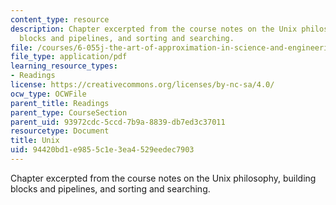 ```yaml
---
content_type: resource
description: Chapter excerpted from the course notes on the Unix philosophy, building
  blocks and pipelines, and sorting and searching.
file: /courses/6-055j-the-art-of-approximation-in-science-and-engineering-spring-2008/94420bd1e9855c1e3ea4529eedec7903_feb15.pdf
file_type: application/pdf
learning_resource_types:
- Readings
license: https://creativecommons.org/licenses/by-nc-sa/4.0/
ocw_type: OCWFile
parent_title: Readings
parent_type: CourseSection
parent_uid: 93972cdc-5ccd-7b9a-8839-db7ed3c37011
resourcetype: Document
title: Unix
uid: 94420bd1-e985-5c1e-3ea4-529eedec7903
---
```

Chapter excerpted from the course notes on the Unix philosophy, building blocks and pipelines, and sorting and searching.